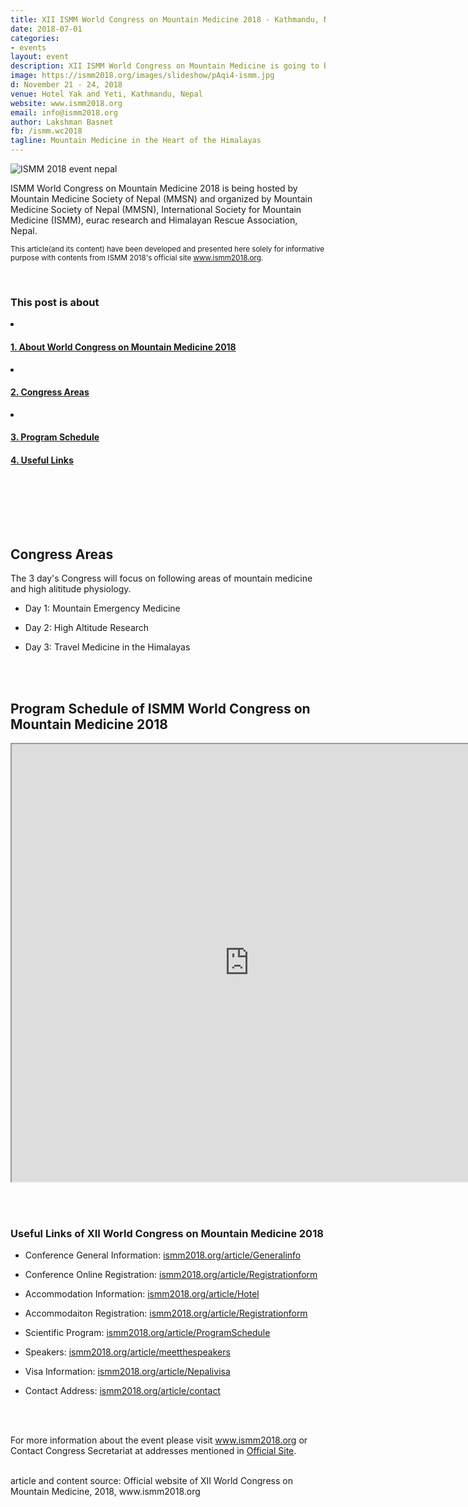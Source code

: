 ```yaml
---
title: XII ISMM World Congress on Mountain Medicine 2018 - Kathmandu, Nepal
date: 2018-07-01
categories:
- events
layout: event
description: XII ISMM World Congress on Mountain Medicine is going to be held in Kathmandu, Nepal from 21-24 November in Hotel Yak and Yeti. Different aspects of mountain medicine, from science through to expedition medicine are included in the program.
image: https://ismm2018.org/images/slideshow/pAqi4-ismm.jpg
d: November 21 - 24, 2018
venue: Hotel Yak and Yeti, Kathmandu, Nepal
website: www.ismm2018.org
email: info@ismm2018.org
author: Lakshman Basnet
fb: /ismm.wc2018
tagline: Mountain Medicine in the Heart of the Himalayas
---
```

<a name="1"></a>
<img data-src="https://ismm2018.org/images/slideshow/pAqi4-ismm.jpg" class="lazyload" alt="ISMM 2018 event nepal">


ISMM World Congress on Mountain Medicine 2018 is being hosted by Mountain Medicine Society of Nepal (MMSN) and organized by Mountain Medicine Society of Nepal (MMSN), International Society for Mountain Medicine (ISMM), eurac research and Himalayan Rescue Association, Nepal.

<small>This article(and its content) have been developed and presented here solely for informative purpose with contents from ISMM 2018's official site www.ismm2018.org. </small>

<br>

<div class="row">
<div class="col-md-6 sm-5 xs-5 tableofcontent">
	<h3 class="rhre">This post is about</h3>
	<li class="hre"><a href="#1"><h4>1. About World Congress on Mountain Medicine 2018</h4></a></li>
	<li class="hre"><a href="#2"><h4>2. Congress Areas</h4></a></li>
	<li class="hre"><a href="#3"><h4>3. Program Schedule</h4></a></li>
	<a href="#4"><h4>4. Useful Links</h4></a>

</div>

</div>
<br><br>


<a name="2"></a>

<br><br>
<h2 class="rhre"> Congress Areas</h2>
The 3 day's Congress will focus on following areas of mountain medicine and high alititude physiology.

- Day 1: Mountain Emergency Medicine

- Day 2: High Altitude Research

- Day 3: Travel Medicine in the Himalayas


<a name="3"></a>
<br><br>
<h2 class="rhre">Program Schedule of ISMM World Congress on Mountain Medicine 2018</h2>
<iframe src="http://ismm2018.org/program.pdf" height="700px" width="760px"></iframe>


<a name="4"></a>
<br><br>
<h3 class="rhre"> Useful Links of XII World Congress on Mountain Medicine 2018</h3>

- Conference General Information: <a href="https://ismm2018.org/article/Generalinfo">ismm2018.org/article/Generalinfo</a>
- Conference Online Registration: <a href="https://ismm2018.org/article/Registrationform">ismm2018.org/article/Registrationform</a>

- Accommodation Information: <a href="https://ismm2018.org/article/Hotel">ismm2018.org/article/Hotel</a>
- Accommodaiton Registration: <a href="https://ismm2018.org/article/Registrationform">ismm2018.org/article/Registrationform</a>

- Scientific Program: <a href="https://ismm2018.org/article/ProgramSchedule">ismm2018.org/article/ProgramSchedule</a>
- Speakers: <a href="https://ismm2018.org/article/meetthespeakers">ismm2018.org/article/meetthespeakers</a>

- Visa Information: <a href="https://ismm2018.org/article/Nepalivisa">ismm2018.org/article/Nepalivisa</a>
- Contact Address: <a href="https://ismm2018.org/article/contact">ismm2018.org/article/contact</a>

<br><br>

For more information about the event please visit www.ismm2018.org or Contact Congress Secretariat at addresses mentioned in <a href="https://ismm2018.org/article/contact">Official Site</a>.

<br>
article and content source: Official website of XII World Congress on Mountain Medicine, 2018, www.ismm2018.org
